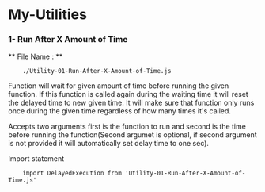 # My-Utilities

### 1- Run After X Amount of Time

** File Name : **
```
    ./Utility-01-Run-After-X-Amount-of-Time.js
```

Function will wait for given amount of time before running the given function. If this function is called again during the waiting time it will reset the delayed time to new given time. It will make sure that function only runs once during the given time regardless of how many times it's called.


Accepts two arguments first is the function to run and second is the time before running the function(Second argumet is optional, if second argument is not provided it will automatically set delay time to one sec).

Import statement
```
    import DelayedExecution from 'Utility-01-Run-After-X-Amount-of-Time.js'
```



